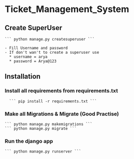 # Ticket_Management_System

## Create SuperUser 
    ``` python manage.py createsuperuser ``` 
    
    - Fill Username and password  
    - If don't wan't to create a superuser use 
      * username = arya
      * password = Arya@123
    
## Installation 

 ### Install all requirements from requirements.txt 
      ``` pip install -r requirements.txt ```
      
 ### Make all Migrations & Migrate (Good Practise) 
    ``` python manage.py makemigrations ```
    ``` python manage.py migrate ```
    
### Run the django app 
    ``` python manage.py runserver ```
    
    
  
